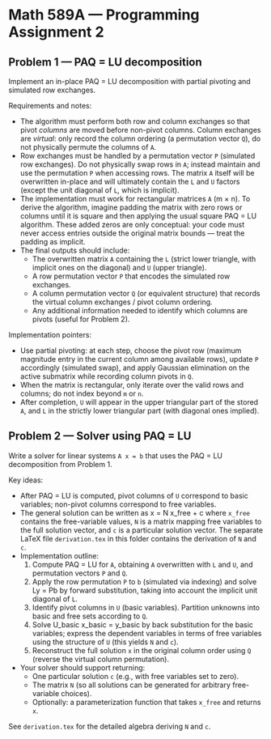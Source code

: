 # Math 589A — Programming Assignment 2

## Problem 1 — PAQ = LU decomposition

Implement an in-place PAQ = LU decomposition with partial pivoting and simulated row exchanges.

Requirements and notes:

- The algorithm must perform both row and column exchanges so that pivot *columns* are moved before non-pivot columns. Column exchanges are *virtual*: only record the column ordering (a permutation vector `Q`), do not physically permute the columns of `A`.
- Row exchanges must be handled by a permutation vector `P` (simulated row exchanges). Do not physically swap rows in `A`; instead maintain and use the permutation `P` when accessing rows. The matrix `A` itself will be overwritten in-place and will ultimately contain the `L` and `U` factors (except the unit diagonal of `L`, which is implicit).
- The implementation must work for rectangular matrices `A` (m × n). To derive the algorithm, imagine padding the matrix with zero rows or columns until it is square and then applying the usual square PAQ = LU algorithm. These added zeros are only conceptual: your code must never access entries outside the original matrix bounds — treat the padding as implicit.
- The final outputs should include:
  - The overwritten matrix `A` containing the `L` (strict lower triangle, with implicit ones on the diagonal) and `U` (upper triangle).
  - A row permutation vector `P` that encodes the simulated row exchanges.
  - A column permutation vector `Q` (or equivalent structure) that records the virtual column exchanges / pivot column ordering.
  - Any additional information needed to identify which columns are pivots (useful for Problem 2).

Implementation pointers:

- Use partial pivoting: at each step, choose the pivot row (maximum magnitude entry in the current column among available rows), update `P` accordingly (simulated swap), and apply Gaussian elimination on the active submatrix while recording column pivots in `Q`.
- When the matrix is rectangular, only iterate over the valid rows and columns; do not index beyond `m` or `n`.
- After completion, `U` will appear in the upper triangular part of the stored `A`, and `L` in the strictly lower triangular part (with diagonal ones implied).

## Problem 2 — Solver using PAQ = LU

Write a solver for linear systems `A x = b` that uses the PAQ = LU decomposition from Problem 1.

Key ideas:

- After PAQ = LU is computed, pivot columns of `U` correspond to basic variables; non-pivot columns correspond to free variables.
- The general solution can be written as
  x = N x_free + c
  where `x_free` contains the free-variable values, `N` is a matrix mapping free variables to the full solution vector, and `c` is a particular solution vector. The separate LaTeX file `derivation.tex` in this folder contains the derivation of `N` and `c`.
- Implementation outline:
  1. Compute PAQ = LU for `A`, obtaining `A` overwritten with `L` and `U`, and permutation vectors `P` and `Q`.
  2. Apply the row permutation `P` to `b` (simulated via indexing) and solve Ly = Pb by forward substitution, taking into account the implicit unit diagonal of `L`.
  3. Identify pivot columns in `U` (basic variables). Partition unknowns into basic and free sets according to `Q`.
  4. Solve U_basic x_basic = y_basic by back substitution for the basic variables; express the dependent variables in terms of free variables using the structure of `U` (this yields `N` and `c`).
  5. Reconstruct the full solution `x` in the original column order using `Q` (reverse the virtual column permutation).
- Your solver should support returning:
  - One particular solution `c` (e.g., with free variables set to zero).
  - The matrix `N` (so all solutions can be generated for arbitrary free-variable choices).
  - Optionally: a parameterization function that takes `x_free` and returns `x`.

See `derivation.tex` for the detailed algebra deriving `N` and `c`.
